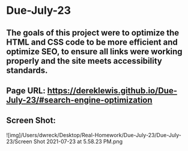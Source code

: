 # Due-July-23

## The goals of this project were to optimize the HTML and CSS code to be more efficient and optimize SEO, to ensure all links were working properly and the site meets accessibility standards.

## Page URL: https://dereklewis.github.io/Due-July-23/#search-engine-optimization

## Screen Shot:

![img]/Users/dwreck/Desktop/Real-Homework/Due-July-23/Due-July-23/Screen Shot 2021-07-23 at 5.58.23 PM.png
